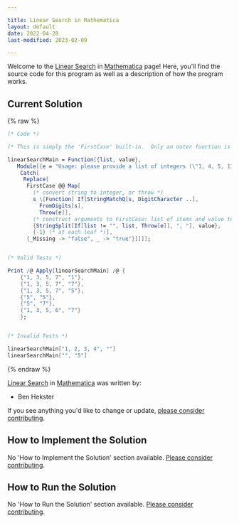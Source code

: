 ```yaml
---

title: Linear Search in Mathematica
layout: default
date: 2022-04-28
last-modified: 2023-02-09

---
```


Welcome to the [Linear Search](https://sampleprograms.io/projects/linear-search) in [Mathematica](https://sampleprograms.io/languages/mathematica) page! Here, you'll find the source code for this program as well as a description of how the program works.

## Current Solution

{% raw %}

```mathematica
(* Code *)

(* This is simply the 'FirstCase' built-in.  Only an outer function is needed to provide the 'user interface': *)

linearSearchMain = Function[{list, value},
   Module[{e = "Usage: please provide a list of integers (\"1, 4, 5, 11, 12\") and the integer to find (\"11\")"},
    Catch[
     Replace[
      FirstCase @@ Map[
        (* convert string to integer, or throw *)
        s \[Function] If[StringMatchQ[s, DigitCharacter ..],
          FromDigits[s],
          Throw[e]],
        (* construct arguments to FirstCase: list of items and value to search *)
        {StringSplit[If[list != "", list, Throw[e]], ", "], value},
        {-1} (* at each leaf *)],
      {_Missing -> "false", _ -> "true"}]]]];


(* Valid Tests *)

Print /@ Apply[linearSearchMain] /@ {
    {"1, 3, 5, 7", "1"},
    {"1, 3, 5, 7", "7"},
    {"1, 3, 5, 7", "5"},
    {"5", "5"},
    {"5", "7"},
    {"1, 3, 5, 6", "7"}
    };


(* Invalid Tests *)

linearSearchMain["1, 2, 3, 4", ""]
linearSearchMain["", "5"]
```

{% endraw %}

[Linear Search](https://sampleprograms.io/projects/linear-search) in [Mathematica](https://sampleprograms.io/languages/mathematica) was written by:

- Ben Hekster

If you see anything you'd like to change or update, [please consider contributing](https://github.com/TheRenegadeCoder/sample-programs).

## How to Implement the Solution

No 'How to Implement the Solution' section available. [Please consider contributing](https://github.com/TheRenegadeCoder/sample-programs-website).

## How to Run the Solution

No 'How to Run the Solution' section available. [Please consider contributing](https://github.com/TheRenegadeCoder/sample-programs-website).